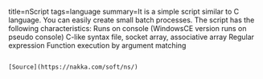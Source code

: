 title=nScript
tags=language
summary=It is a simple script similar to C language. You can easily create small batch processes. The script has the following characteristics: Runs on console (WindowsCE version runs on pseudo console) C-like syntax file, socket array, associative array Regular expression Function execution by argument matching
~~~~~~

[Source](https://nakka.com/soft/ns/)

